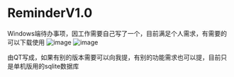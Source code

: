 # ReminderV1.0
Windows端待办事项，因工作需要自己写了一个，目前满足个人需求，有需要的可以下载使用
![image](https://user-images.githubusercontent.com/37007222/120604930-16a98b00-c480-11eb-979d-f7c9df8fb316.png)
![image](https://user-images.githubusercontent.com/37007222/120605084-3a6cd100-c480-11eb-82b8-5a93dc73cd4b.png)


由QT写成，如果有别的版本需要可以向我提，有别的功能需求也可以提，目前只是单机版用的sqlite数据库
